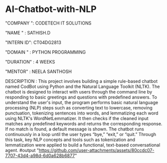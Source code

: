 # AI-Chatbot-with-NLP

"COMPANY ": CODETECH IT SOLUTIONS

"NAME " : SATHISH.D

"INTERN ID": CT04DG2813

"DOMAIN " : PYTHON PROGRAMMING

"DURATION" : 4 WEEKS

"MENTOR" : NEELA SANTHOSH

DESCRIPTION : This project involves building a simple rule-based chatbot named CodBot using Python and the Natural Language Toolkit (NLTK). The chatbot is designed to interact with users through the command line by responding to basic greetings and questions with predefined answers. To understand the user's input, the program performs basic natural language processing (NLP) steps such as converting text to lowercase, removing punctuation, tokenizing sentences into words, and lemmatizing each word using NLTK's WordNetLemmatizer. It then checks if the cleaned input matches any predefined keywords and returns the corresponding response. If no match is found, a default message is shown. The chatbot runs continuously in a loop until the user types “bye,” “exit,” or “quit.” Through this task, key NLP concepts and tools such as tokenization and lemmatization were applied to build a functional, text-based conversational agent.
#output
"https://github.com/user-attachments/assets/80ccdc07-7707-43d4-a98d-6d0a628b6877"
